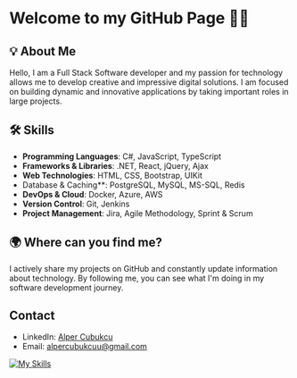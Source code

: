 # Welcome to my GitHub Page 👨‍💻

## 💡 About Me
Hello, I am a Full Stack Software developer and my passion for technology allows me to develop creative and impressive digital solutions. I am focused on building dynamic and innovative applications by taking important roles in large projects.

## 🛠️ Skills
- **Programming Languages**: C#, JavaScript, TypeScript
- **Frameworks & Libraries**: .NET, React, jQuery, Ajax
- **Web Technologies**: HTML, CSS, Bootstrap, UIKit
- Database & Caching**: PostgreSQL, MySQL, MS-SQL, Redis
- **DevOps & Cloud**: Docker, Azure, AWS
- **Version Control**: Git, Jenkins
- **Project Management**: Jira, Agile Methodology, Sprint & Scrum

## 🌍 Where can you find me?
I actively share my projects on GitHub and constantly update information about technology. By following me, you can see what I'm doing in my software development journey.

## Contact 
- LinkedIn: [Alper Cubukcu](https://www.linkedin.com/in/alpercubukcu/)
- Email: alpercubukcuu@gmail.com
  

[![My Skills](https://skillicons.dev/icons?i=cs,dotnet,js,ts,react,html,css,bootstrap,jquery,postgres,mysql,mssql,redis,docker,azure,aws,git,jenkins,jira)](https://skillicons.dev)




